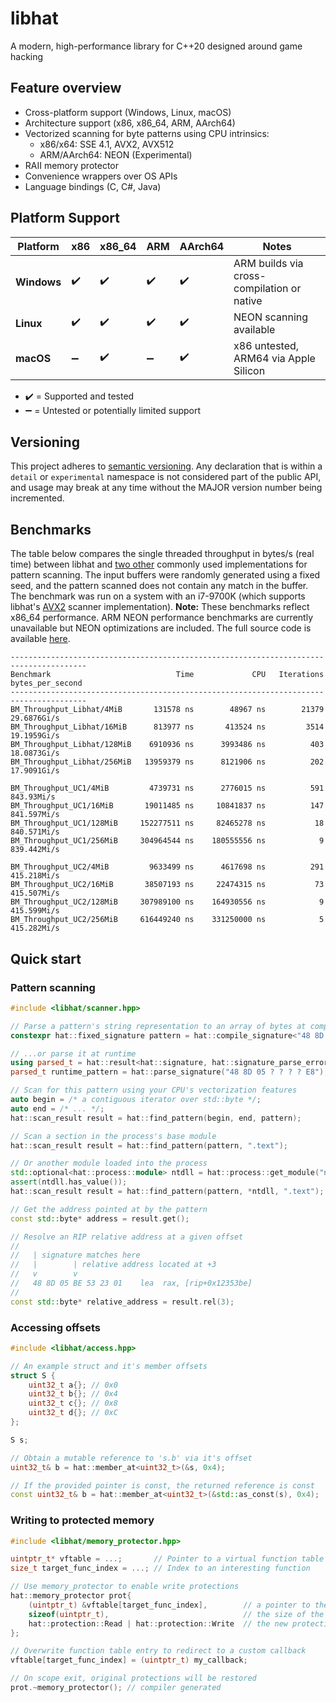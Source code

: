 # libhat
A modern, high-performance library for C++20 designed around game hacking

## Feature overview
- Cross-platform support (Windows, Linux, macOS)
- Architecture support (x86, x86_64, ARM, AArch64)
- Vectorized scanning for byte patterns using CPU intrinsics:
  - x86/x64: SSE 4.1, AVX2, AVX512
  - ARM/AArch64: NEON (Experimental)
- RAII memory protector
- Convenience wrappers over OS APIs
- Language bindings (C, C#, Java)

## Platform Support

| Platform        | x86 | x86_64 | ARM | AArch64 | Notes                                     |
|-----------------|-----|--------|-----|---------|-------------------------------------------|
| **Windows**     | ✔️  | ✔️     | ✔️  | ✔️      | ARM builds via cross-compilation or native |
| **Linux**       | ✔️  | ✔️     | ✔️  | ✔️      | NEON scanning available                   |
| **macOS**       | ➖  | ✔️     | ➖  | ✔️      | x86 untested, ARM64 via Apple Silicon     |

*   ✔️ = Supported and tested
*   ➖ = Untested or potentially limited support

## Versioning
This project adheres to [semantic versioning](https://semver.org/spec/v2.0.0.html). Any declaration that
is within a `detail` or `experimental` namespace is not considered part of the public API, and usage
may break at any time without the MAJOR version number being incremented.

## Benchmarks
The table below compares the single threaded throughput in bytes/s (real time) between
libhat and [two other](test/benchmark/vendor) commonly used implementations for pattern
scanning. The input buffers were randomly generated using a fixed seed, and the pattern
scanned does not contain any match in the buffer. The benchmark was run on a system with
an i7-9700K (which supports libhat's [AVX2](src/arch/x86/AVX2.cpp) scanner implementation).
**Note:** These benchmarks reflect x86_64 performance. ARM NEON performance benchmarks are currently unavailable but NEON optimizations are included.
The full source code is available [here](test/benchmark/Compare.cpp).
```
---------------------------------------------------------------------------------------
Benchmark                            Time             CPU   Iterations bytes_per_second
---------------------------------------------------------------------------------------
BM_Throughput_Libhat/4MiB       131578 ns        48967 ns        21379      29.6876Gi/s
BM_Throughput_Libhat/16MiB      813977 ns       413524 ns         3514      19.1959Gi/s
BM_Throughput_Libhat/128MiB    6910936 ns      3993486 ns          403      18.0873Gi/s
BM_Throughput_Libhat/256MiB   13959379 ns      8121906 ns          202      17.9091Gi/s

BM_Throughput_UC1/4MiB         4739731 ns      2776015 ns          591       843.93Mi/s
BM_Throughput_UC1/16MiB       19011485 ns     10841837 ns          147      841.597Mi/s
BM_Throughput_UC1/128MiB     152277511 ns     82465278 ns           18      840.571Mi/s
BM_Throughput_UC1/256MiB     304964544 ns    180555556 ns            9      839.442Mi/s

BM_Throughput_UC2/4MiB         9633499 ns      4617698 ns          291      415.218Mi/s
BM_Throughput_UC2/16MiB       38507193 ns     22474315 ns           73      415.507Mi/s
BM_Throughput_UC2/128MiB     307989100 ns    164930556 ns            9      415.599Mi/s
BM_Throughput_UC2/256MiB     616449240 ns    331250000 ns            5      415.282Mi/s
```

## Quick start
### Pattern scanning
```cpp
#include <libhat/scanner.hpp>

// Parse a pattern's string representation to an array of bytes at compile time
constexpr hat::fixed_signature pattern = hat::compile_signature<"48 8D 05 ? ? ? ? E8">();

// ...or parse it at runtime
using parsed_t = hat::result<hat::signature, hat::signature_parse_error>;
parsed_t runtime_pattern = hat::parse_signature("48 8D 05 ? ? ? ? E8");

// Scan for this pattern using your CPU's vectorization features
auto begin = /* a contiguous iterator over std::byte */;
auto end = /* ... */;
hat::scan_result result = hat::find_pattern(begin, end, pattern);

// Scan a section in the process's base module
hat::scan_result result = hat::find_pattern(pattern, ".text");

// Or another module loaded into the process
std::optional<hat::process::module> ntdll = hat::process::get_module("ntdll.dll");
assert(ntdll.has_value());
hat::scan_result result = hat::find_pattern(pattern, *ntdll, ".text");

// Get the address pointed at by the pattern
const std::byte* address = result.get();

// Resolve an RIP relative address at a given offset
// 
//   | signature matches here
//   |        | relative address located at +3
//   v        v
//   48 8D 05 BE 53 23 01    lea  rax, [rip+0x12353be]
//
const std::byte* relative_address = result.rel(3);
```

### Accessing offsets
```cpp
#include <libhat/access.hpp>

// An example struct and it's member offsets
struct S {
    uint32_t a{}; // 0x0
    uint32_t b{}; // 0x4
    uint32_t c{}; // 0x8
    uint32_t d{}; // 0xC
};

S s;

// Obtain a mutable reference to 's.b' via it's offset
uint32_t& b = hat::member_at<uint32_t>(&s, 0x4);

// If the provided pointer is const, the returned reference is const
const uint32_t& b = hat::member_at<uint32_t>(&std::as_const(s), 0x4);
```

### Writing to protected memory
```cpp
#include <libhat/memory_protector.hpp>

uintptr_t* vftable = ...;       // Pointer to a virtual function table in read-only data
size_t target_func_index = ...; // Index to an interesting function

// Use memory_protector to enable write protections
hat::memory_protector prot{
    (uintptr_t) &vftable[target_func_index],        // a pointer to the target memory
    sizeof(uintptr_t),                              // the size of the memory block
    hat::protection::Read | hat::protection::Write  // the new protection flags
};

// Overwrite function table entry to redirect to a custom callback
vftable[target_func_index] = (uintptr_t) my_callback;

// On scope exit, original protections will be restored
prot.~memory_protector(); // compiler generated

```
